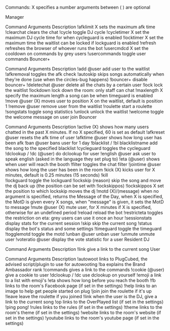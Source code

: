 Commands:
X specifies a number arguments between ( ) are optional

Manager

Command	Arguments	Description
!afklimit	X	sets the maximum afk time
!clearchat		clears the chat
!cycle		toggle DJ cycle
!cycletimer	X	set the maximum DJ cycle time for when cycleguard is enabled
!locktimer	X	set the maximum time the waitlist can be locked if lockguard is enabled
!refresh		refreshes the browser of whoever runs the bot
!usercmdcd	X	set the cooldown on commands by grey users
!usercommands		toggle user commands
Bouncer+

Command	Arguments	Description
!add	@user	add user to the waitlist
!afkremoval		toggles the afk check
!autoskip		skips songs automatically when they're done (use when the circles-bug happens)
!bouncer+		disable bouncer+
!deletechat	@user	delete all the chats by a certain user
!lock		lock the waitlist
!lockdown		lock down the room: only staff can chat
!maxlength	X	specify the maximum length a song can be when timeguard is enabled
!move	@user (X)	moves user to position X on the waitlist, default is position 1
!remove	@user	remove user from the waitlist
!roulette		start a roulette
!songstats		toggle song statistics
!unlock		unlock the waitlist
!welcome		toggle the welcome message on user join
Bouncer

Command	Arguments	Description
!active	(X)	shows how many users chatted in the past X minutes. If no X specified, 60 is set as default
!afkreset	@user	resets the afk time of user
!afktime	@user	shows how long user has been afk
!ban	@user	bans user for 1 day
!blacklist / !bl	blacklistname	add the song to the specified blacklist
!cycleguard		toggles the cycleguard
!dclookup / !dc	(@user)	do dclookup for user
!english	@user	ask user to speak english (asked in the language they set plug to)
!eta	(@user)	shows when user will reach the booth
!filter		toggles the chat filter
!jointime	@user	shows how long the user has been in the room
!kick	(X)	kicks user for X minutes, default is 0.25 minutes (15 seconds)
!kill		
!lockguard		toggle the lockguard
!lockskip	(reason)	skip the song and move the dj back up (the position can be set with !lockskippos)
!lockskippos	X	set the position to which lockskip moves the dj
!motd	(X)/(message)	when no argument is specified, returns the Message of the Day, when X is specified, the MotD is given every X songs, when "message" is given, it sets the MotD to message
!mute	@user (X)	mute user, for X minutes if X is specified, otherwise for an undefined period
!reload		reload the bot
!restricteta		toggles the restriction on eta: grey users can use it once an hour
!sessionstats		display stats for the current session
!skip		skip the current song
!status		display the bot's status and some settings
!timeguard		toggle the timeguard
!togglemotd		toggle the motd
!unban	@user	unban user
!unmute		unmute user
!voteratio	@user	display the vote statistic for a user
Resident DJ

Command	Arguments	Description
!link		give a link to the current song
User

Command	Arguments	Description
!autowoot		links to PlugCubed, the advised script/plugin to use for autowooting
!ba		explains the Brand Ambassador rank
!commands		gives a link to the commands
!cookie	(@user)	give a cookie to user
!dclookup / !dc		use dclookup on yourself
!emoji		a link to a list with emoji's
!eta		shows how long before you reach the booth
!fb		links to the room's Facebook page (if set in the settings)
!help		links to an image to help get people started on plug
!join		join the roulette if it's up
!leave		leave the roulette if you joined
!link		when the user is the DJ, give a link to the current song
!op		links to the OverPlayed list (if set in the settings)
!ping		pong!
!rules		links to the rules (if set in the settings)
!theme		links to the room's theme (if set in the settings)
!website		links to the room's website (if set in the settings)
!youtube		links to the room's youtube page (if set in the settings)
